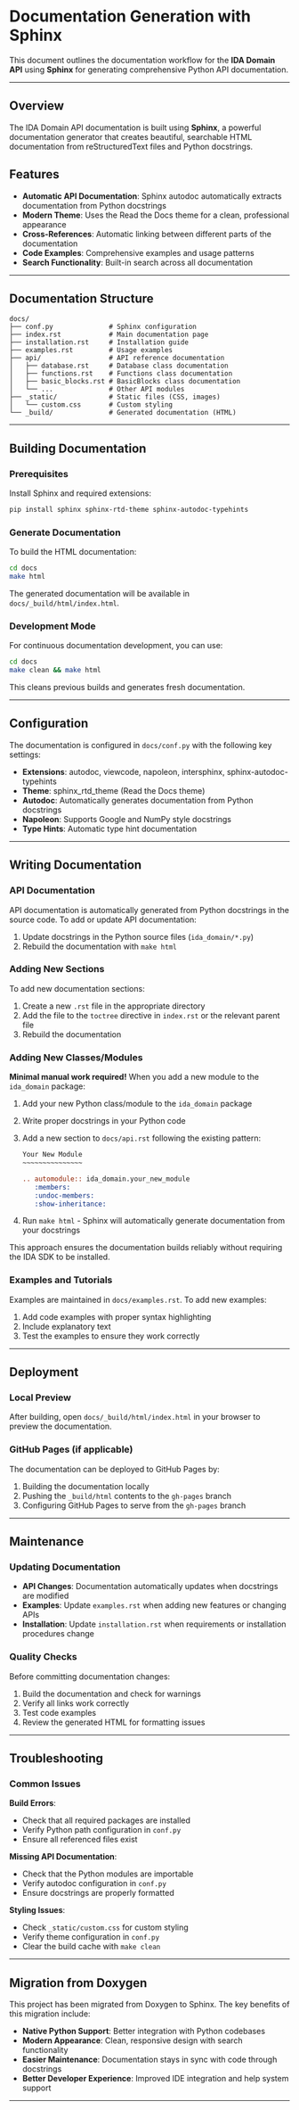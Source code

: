 # Documentation Generation with Sphinx

This document outlines the documentation workflow for the **IDA Domain API** using **Sphinx** for generating comprehensive Python API documentation.

---

## Overview

The IDA Domain API documentation is built using **Sphinx**, a powerful documentation generator that creates beautiful, searchable HTML documentation from reStructuredText files and Python docstrings.

## Features

- **Automatic API Documentation**: Sphinx autodoc automatically extracts documentation from Python docstrings
- **Modern Theme**: Uses the Read the Docs theme for a clean, professional appearance
- **Cross-References**: Automatic linking between different parts of the documentation
- **Code Examples**: Comprehensive examples and usage patterns
- **Search Functionality**: Built-in search across all documentation

---

## Documentation Structure

```
docs/
├── conf.py              # Sphinx configuration
├── index.rst            # Main documentation page
├── installation.rst     # Installation guide
├── examples.rst         # Usage examples
├── api/                 # API reference documentation
│   ├── database.rst     # Database class documentation
│   ├── functions.rst    # Functions class documentation
│   ├── basic_blocks.rst # BasicBlocks class documentation
│   └── ...              # Other API modules
├── _static/             # Static files (CSS, images)
│   └── custom.css       # Custom styling
└── _build/              # Generated documentation (HTML)
```

---

## Building Documentation

### Prerequisites

Install Sphinx and required extensions:

```bash
pip install sphinx sphinx-rtd-theme sphinx-autodoc-typehints
```

### Generate Documentation

To build the HTML documentation:

```bash
cd docs
make html
```

The generated documentation will be available in `docs/_build/html/index.html`.

### Development Mode

For continuous documentation development, you can use:

```bash
cd docs
make clean && make html
```

This cleans previous builds and generates fresh documentation.

---

## Configuration

The documentation is configured in `docs/conf.py` with the following key settings:

- **Extensions**: autodoc, viewcode, napoleon, intersphinx, sphinx-autodoc-typehints
- **Theme**: sphinx_rtd_theme (Read the Docs theme)
- **Autodoc**: Automatically generates documentation from Python docstrings
- **Napoleon**: Supports Google and NumPy style docstrings
- **Type Hints**: Automatic type hint documentation

---

## Writing Documentation

### API Documentation

API documentation is automatically generated from Python docstrings in the source code. To add or update API documentation:

1. Update docstrings in the Python source files (`ida_domain/*.py`)
2. Rebuild the documentation with `make html`

### Adding New Sections

To add new documentation sections:

1. Create a new `.rst` file in the appropriate directory
2. Add the file to the `toctree` directive in `index.rst` or the relevant parent file
3. Rebuild the documentation

### Adding New Classes/Modules

**Minimal manual work required!** When you add a new module to the `ida_domain` package:

1. Add your new Python class/module to the `ida_domain` package
2. Write proper docstrings in your Python code
3. Add a new section to `docs/api.rst` following the existing pattern:

   ```rst
   Your New Module
   ~~~~~~~~~~~~~~~

   .. automodule:: ida_domain.your_new_module
      :members:
      :undoc-members:
      :show-inheritance:
   ```

4. Run `make html` - Sphinx will automatically generate documentation from your docstrings

This approach ensures the documentation builds reliably without requiring the IDA SDK to be installed.

### Examples and Tutorials

Examples are maintained in `docs/examples.rst`. To add new examples:

1. Add code examples with proper syntax highlighting
2. Include explanatory text
3. Test the examples to ensure they work correctly

---

## Deployment

### Local Preview

After building, open `docs/_build/html/index.html` in your browser to preview the documentation.

### GitHub Pages (if applicable)

The documentation can be deployed to GitHub Pages by:

1. Building the documentation locally
2. Pushing the `_build/html` contents to the `gh-pages` branch
3. Configuring GitHub Pages to serve from the `gh-pages` branch

---

## Maintenance

### Updating Documentation

- **API Changes**: Documentation automatically updates when docstrings are modified
- **Examples**: Update `examples.rst` when adding new features or changing APIs
- **Installation**: Update `installation.rst` when requirements or installation procedures change

### Quality Checks

Before committing documentation changes:

1. Build the documentation and check for warnings
2. Verify all links work correctly
3. Test code examples
4. Review the generated HTML for formatting issues

---

## Troubleshooting

### Common Issues

**Build Errors**:
- Check that all required packages are installed
- Verify Python path configuration in `conf.py`
- Ensure all referenced files exist

**Missing API Documentation**:
- Check that the Python modules are importable
- Verify autodoc configuration in `conf.py`
- Ensure docstrings are properly formatted

**Styling Issues**:
- Check `_static/custom.css` for custom styling
- Verify theme configuration in `conf.py`
- Clear the build cache with `make clean`

---

## Migration from Doxygen

This project has been migrated from Doxygen to Sphinx. The key benefits of this migration include:

- **Native Python Support**: Better integration with Python codebases
- **Modern Appearance**: Clean, responsive design with search functionality
- **Easier Maintenance**: Documentation stays in sync with code through docstrings
- **Better Developer Experience**: Improved IDE integration and help system support

---
